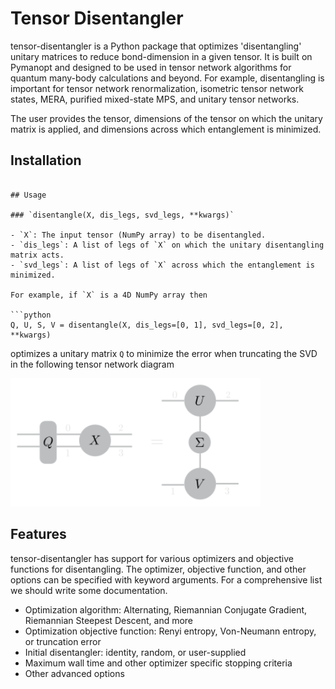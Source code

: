# Tensor Disentangler

tensor-disentangler is a Python package that optimizes 'disentangling' unitary matrices to reduce bond-dimension in a given tensor. It is built on Pymanopt and designed to be used in tensor network algorithms for quantum many-body calculations and beyond. For example, disentangling is important for tensor network renormalization, isometric tensor network states, MERA, purified mixed-state MPS, and unitary tensor networks. 

The user provides the tensor, dimensions of the tensor on which the unitary matrix is applied, and dimensions across which entanglement is minimized. 

## Installation 

```pip install tensor_disentangler'''

## Usage

### `disentangle(X, dis_legs, svd_legs, **kwargs)`

- `X`: The input tensor (NumPy array) to be disentangled.
- `dis_legs`: A list of legs of `X` on which the unitary disentangling matrix acts.
- `svd_legs`: A list of legs of `X` across which the entanglement is minimized.

For example, if `X` is a 4D NumPy array then

```python
Q, U, S, V = disentangle(X, dis_legs=[0, 1], svd_legs=[0, 2], **kwargs)
```
optimizes a unitary matrix `Q` to minimize the error when truncating the SVD in the following tensor network diagram

<img src="images/dis_4ten.svg" alt="Disentangling Diagram" width="400"/>

## Features
tensor-disentangler has support for various optimizers and objective functions for disentangling. 
The optimizer, objective function, and other options can be specified with keyword arguments. For a comprehensive list we should write some documentation. 

- Optimization algorithm: Alternating, Riemannian Conjugate Gradient, Riemannian Steepest Descent, and more
- Optimization objective function: Renyi entropy, Von-Neumann entropy, or truncation error
- Initial disentangler: identity, random, or user-supplied
- Maximum wall time and other optimizer specific stopping criteria
- Other advanced options
  

